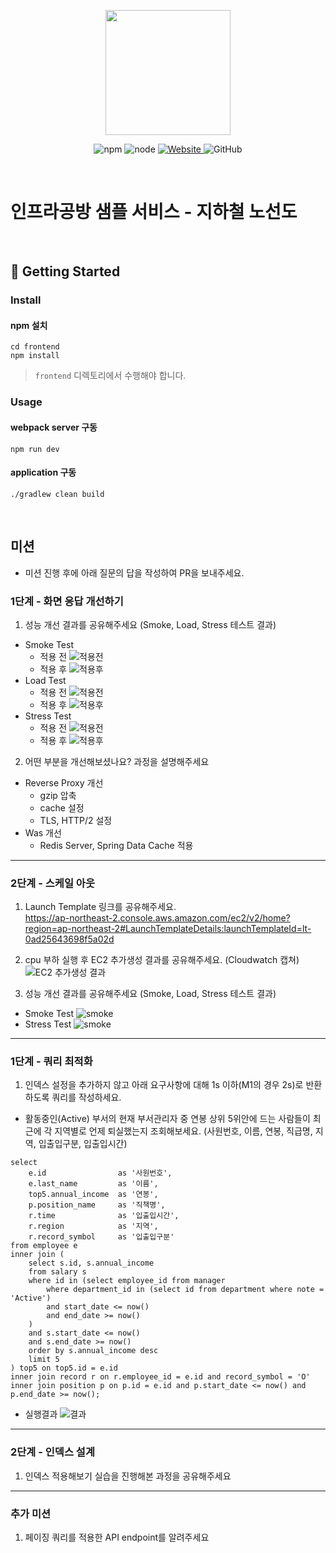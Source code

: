 <p align="center">
    <img width="200px;" src="https://raw.githubusercontent.com/woowacourse/atdd-subway-admin-frontend/master/images/main_logo.png"/>
</p>
<p align="center">
  <img alt="npm" src="https://img.shields.io/badge/npm-%3E%3D%205.5.0-blue">
  <img alt="node" src="https://img.shields.io/badge/node-%3E%3D%209.3.0-blue">
  <a href="https://edu.nextstep.camp/c/R89PYi5H" alt="nextstep atdd">
    <img alt="Website" src="https://img.shields.io/website?url=https%3A%2F%2Fedu.nextstep.camp%2Fc%2FR89PYi5H">
  </a>
  <img alt="GitHub" src="https://img.shields.io/github/license/next-step/atdd-subway-service">
</p>

<br>

# 인프라공방 샘플 서비스 - 지하철 노선도

<br>

## 🚀 Getting Started

### Install
#### npm 설치
```
cd frontend
npm install
```
> `frontend` 디렉토리에서 수행해야 합니다.

### Usage
#### webpack server 구동
```
npm run dev
```
#### application 구동
```
./gradlew clean build
```
<br>

## 미션

* 미션 진행 후에 아래 질문의 답을 작성하여 PR을 보내주세요.


### 1단계 - 화면 응답 개선하기
1. 성능 개선 결과를 공유해주세요 (Smoke, Load, Stress 테스트 결과)
- Smoke Test
    - 적용 전
![적용전](loadtest/step1/before/smoke_result_k6.PNG)
    - 적용 후
![적용후](loadtest/step1/after/smoke_result_k6.PNG)
- Load Test
    - 적용 전
![적용전](loadtest/step1/before/load_result_k6.PNG)
    - 적용 후
![적용후](loadtest/step1/after/load_result_k6.PNG)
- Stress Test
    - 적용 전
![적용전](loadtest/step1/before/stress_result_k6.PNG)
    - 적용 후
![적용후](loadtest/step1/after/stress_result_k6.PNG)    
2. 어떤 부분을 개선해보셨나요? 과정을 설명해주세요
- Reverse Proxy 개선
    - gzip 압축
    - cache 설정
    - TLS, HTTP/2 설정
- Was 개선
    - Redis Server, Spring Data Cache 적용
---

### 2단계 - 스케일 아웃
1. Launch Template 링크를 공유해주세요.  
https://ap-northeast-2.console.aws.amazon.com/ec2/v2/home?region=ap-northeast-2#LaunchTemplateDetails:launchTemplateId=lt-0ad25643698f5a02d

2. cpu 부하 실행 후 EC2 추가생성 결과를 공유해주세요. (Cloudwatch 캡쳐)
![EC2 추가생성 결과](./loadtest/step2/instance_count.PNG)

3. 성능 개선 결과를 공유해주세요 (Smoke, Load, Stress 테스트 결과)
- Smoke Test
![smoke](./loadtest/step2/smoke_test.PNG)
- Stress Test
![smoke](./loadtest/step2/stress_test.PNG)
---

### 1단계 - 쿼리 최적화

1. 인덱스 설정을 추가하지 않고 아래 요구사항에 대해 1s 이하(M1의 경우 2s)로 반환하도록 쿼리를 작성하세요.

- 활동중인(Active) 부서의 현재 부서관리자 중 연봉 상위 5위안에 드는 사람들이 최근에 각 지역별로 언제 퇴실했는지 조회해보세요. (사원번호, 이름, 연봉, 직급명, 지역, 입출입구분, 입출입시간)

```mysql
select 
	e.id                as '사원번호',
	e.last_name         as '이름',
	top5.annual_income  as '연봉',
	p.position_name     as '직책명',
	r.time              as '입출입시간',
	r.region            as '지역',
	r.record_symbol     as '입출입구분'
from employee e
inner join (
	select s.id, s.annual_income
	from salary s
	where id in (select employee_id from manager
		where department_id in (select id from department where note = 'Active')
		and start_date <= now() 
		and end_date >= now()
	)
	and s.start_date <= now() 
	and s.end_date >= now()
	order by s.annual_income desc
	limit 5
) top5 on top5.id = e.id
inner join record r on r.employee_id = e.id and record_symbol = 'O'
inner join position p on p.id = e.id and p.start_date <= now() and p.end_date >= now();
```
- 실행결과
![결과](docs/step3/query.PNG)
---

### 2단계 - 인덱스 설계

1. 인덱스 적용해보기 실습을 진행해본 과정을 공유해주세요

---

### 추가 미션

1. 페이징 쿼리를 적용한 API endpoint를 알려주세요

